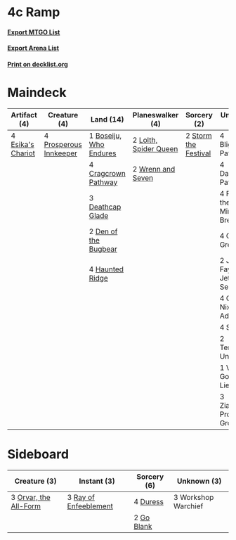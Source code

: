 # 4c Ramp

#### [Export MTGO List](../collection/4c%20Ramp/4c%20Ramp.txt)
#### [Export Arena List](../collection/4c%20Ramp/4c%20Ramp_arena.txt)
#### [Print on decklist.org](http://decklist.org/?deckmain=4%09Blightstep%20Pathway%0A1%09Boseiju,%20Who%20Endures%0A4%09Cragcrown%20Pathway%0A4%09Darkbore%20Pathway%0A3%09Deathcap%20Glade%0A2%09Den%20of%20the%20Bugbear%0A4%09Esika's%20Chariot%0A4%09Fable%20of%20the%20Mirror-Breaker%0A4%09Gala%20Greeters%0A4%09Haunted%20Ridge%0A2%09Jinnie%20Fay,%20Jetmir's%20Second%0A2%09Lolth,%20Spider%20Queen%0A4%09Ob%20Nixilis,%20the%20Adversary%0A4%09Prosperous%20Innkeeper%0A2%09Storm%20the%20Festival%0A4%09Strangle%0A2%09Tenacious%20Underdog%0A1%09Valki,%20God%20of%20Lies%0A2%09Wrenn%20and%20Seven%0A3%09Ziatora's%20Proving%20Ground&deckside=4%09Duress%0A2%09Go%20Blank%0A3%09Orvar,%20the%20All-Form%0A3%09Ray%20of%20Enfeeblement%0A3%09Workshop%20Warchief)
# Maindeck

|                                        Artifact (4)                                        |                                          Creature (4)                                           |                                            Land (14)                                            |                                        Planeswalker (4)                                        |                                          Sorcery (2)                                          |        Unknown (32)         |
|--------------------------------------------------------------------------------------------|-------------------------------------------------------------------------------------------------|-------------------------------------------------------------------------------------------------|------------------------------------------------------------------------------------------------|-----------------------------------------------------------------------------------------------|-----------------------------|
|4 [Esika's Chariot](http://gatherer.wizards.com/Pages/Card/Details.aspx?multiverseid=503783)|4 [Prosperous Innkeeper](http://gatherer.wizards.com/Pages/Card/Details.aspx?multiverseid=527487)|1 [Boseiju, Who Endures](http://gatherer.wizards.com/Pages/Card/Details.aspx?multiverseid=548579)|2 [Lolth, Spider Queen](http://gatherer.wizards.com/Pages/Card/Details.aspx?multiverseid=527399)|2 [Storm the Festival](http://gatherer.wizards.com/Pages/Card/Details.aspx?multiverseid=534989)|4 Blightstep Pathway         |
|                                                                                            |                                                                                                 |4 [Cragcrown Pathway](http://gatherer.wizards.com/Pages/Card/Details.aspx?multiverseid=491915)   |2 [Wrenn and Seven](http://gatherer.wizards.com/Pages/Card/Details.aspx?multiverseid=534999)    |                                                                                               |4 Darkbore Pathway           |
|                                                                                            |                                                                                                 |3 [Deathcap Glade](http://gatherer.wizards.com/Pages/Card/Details.aspx?multiverseid=541137)      |                                                                                                |                                                                                               |4 Fable of the Mirror-Breaker|
|                                                                                            |                                                                                                 |2 [Den of the Bugbear](http://gatherer.wizards.com/Pages/Card/Details.aspx?multiverseid=527541)  |                                                                                                |                                                                                               |4 Gala Greeters              |
|                                                                                            |                                                                                                 |4 [Haunted Ridge](http://gatherer.wizards.com/Pages/Card/Details.aspx?multiverseid=535061)       |                                                                                                |                                                                                               |2 Jinnie Fay, Jetmir's Second|
|                                                                                            |                                                                                                 |                                                                                                 |                                                                                                |                                                                                               |4 Ob Nixilis, the Adversary  |
|                                                                                            |                                                                                                 |                                                                                                 |                                                                                                |                                                                                               |4 Strangle                   |
|                                                                                            |                                                                                                 |                                                                                                 |                                                                                                |                                                                                               |2 Tenacious Underdog         |
|                                                                                            |                                                                                                 |                                                                                                 |                                                                                                |                                                                                               |1 Valki, God of Lies         |
|                                                                                            |                                                                                                 |                                                                                                 |                                                                                                |                                                                                               |3 Ziatora's Proving Ground   |


# Sideboard

|                                          Creature (3)                                          |                                          Instant (3)                                           |                                     Sorcery (6)                                     |    Unknown (3)    |
|------------------------------------------------------------------------------------------------|------------------------------------------------------------------------------------------------|-------------------------------------------------------------------------------------|-------------------|
|3 [Orvar, the All-Form](http://gatherer.wizards.com/Pages/Card/Details.aspx?multiverseid=503678)|3 [Ray of Enfeeblement](http://gatherer.wizards.com/Pages/Card/Details.aspx?multiverseid=527403)|4 [Duress](http://gatherer.wizards.com/Pages/Card/Details.aspx?multiverseid=14557)   |3 Workshop Warchief|
|                                                                                                |                                                                                                |2 [Go Blank](http://gatherer.wizards.com/Pages/Card/Details.aspx?multiverseid=513549)|                   |

